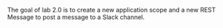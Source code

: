 The goal of lab 2.0 is to create a new application scope and a new REST Message to post a message to a Slack channel.
